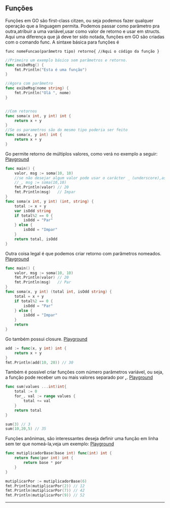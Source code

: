 ## Funções
Funções em GO são first-class citzen, ou seja podemos fazer qualquer operação que a linguagem permita. Podemos passar como parâmetro pra outra,atribuir a uma variável,usar como valor de retorno e usar em structs.
Aqui uma diferença que já deve ter sido notada, funções em GO são criadas com o comando func. A sintaxe básica para funções é

    func nomeFuncao(parâmetro tipo) retorno{ //Aqui o código da função }

```go
//Primeiro um exemplo básico sem parâmetros e retorno.
func exibeMsg() {
	fmt.Println("Esta é uma função")
} 

//Agora com parâmetro
func exibeMsg(nome string) {
	fmt.Println("Olá ", nome)
}


//Com retornos
func soma(x int, y int) int {
	return x + y
}
//Se os parametros são do mesmo tipo poderia ser feito 
func soma(x, y int) int {
	return x + y
}
```
Go permite retorno de múltiplos valores, como verá no exemplo a seguir: [Playground](https://play.golang.org/p/vorDGISRdD)
```go
func main() {
	valor, msg := soma(10, 10)
	//se não desejar algum valor pode usar o carácter _ (underscore),assim ignorando o valor retornado
	//_, msg := soma(10,10)
	fmt.Println(valor) // 20
	fmt.Println(msg)   // Impar
}
func soma(x int, y int) (int, string) {
	total := x + y
	var isOdd string
	if total%2 == 0 {
		isOdd = "Par"
	} else {
		isOdd = "Impar"
	}
	return total, isOdd
}
```
Outra coisa legal é que podemos criar retorno com parâmetros nomeados. [Playground](https://play.golang.org/p/iAPbmZa64O)
```go
func main() {
	valor, msg := soma(10, 10)
	fmt.Println(valor) // 20
	fmt.Println(msg)   // Par
}
func soma(x, y int) (total int, isOdd string) {
	total = x + y
	if total%2 == 0 {
		isOdd = "Par"
	} else {
		isOdd = "Impar"
	}
	return
}
```
Go também possui closure. [Playground](https://play.golang.org/p/wq9Zn0qHG2)
```go
add := func(x, y int) int {
    return x + y
}
fmt.Println(add(10, 20)) // 30
```

Também é possível criar funções com número parâmetros variável, ou seja, a função pode receber um ou mais valores separado por **,**. [Playground](https://play.golang.org/p/Z07mjwEnkA) 
```go
func sum(values ...int)int{ 
    total := 0 
    for_, val := range values { 
        total += val 
    } 
    return total 
} 

sum(3) // 3
sum(10,20,5) // 35
```
Funções anônimas, são interessantes deseja definir uma função em linha sem ter que nomeá-la,veja um exemplo: [Playground](https://play.golang.org/p/Od51DUaRA5)
```go
func mutiplicadorBase(base int) func(int) int {
	return func(por int) int {
		return base * por
	}
}

mutiplicarPor := mutiplicadorBase(6)
fmt.Println(mutiplicarPor(2)) // 12
fmt.Println(mutiplicarPor(7)) // 42
fmt.Println(mutiplicarPor(9)) // 52
```
___
